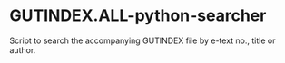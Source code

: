 # GUTINDEX.ALL-python-searcher
Script to search the accompanying GUTINDEX file by e-text no., title or author.
